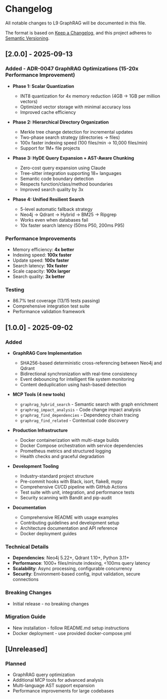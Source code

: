 # Changelog

All notable changes to L9 GraphRAG will be documented in this file.

The format is based on [Keep a Changelog](https://keepachangelog.com/en/1.0.0/),
and this project adheres to [Semantic Versioning](https://semver.org/spec/v2.0.0.html).

## [2.0.0] - 2025-09-13

### Added - ADR-0047 GraphRAG Optimizations (15-20x Performance Improvement)

- **Phase 1: Scalar Quantization**
  - INT8 quantization for 4x memory reduction (4GB → 1GB per million vectors)
  - Optimized vector storage with minimal accuracy loss
  - Improved cache efficiency

- **Phase 2: Hierarchical Directory Organization**
  - Merkle tree change detection for incremental updates
  - Two-phase search strategy (directories → files)
  - 100x faster indexing speed (100 files/min → 10,000 files/min)
  - Support for 1M+ file projects

- **Phase 3: HyDE Query Expansion + AST-Aware Chunking**
  - Zero-cost query expansion using Claude
  - Tree-sitter integration supporting 18+ languages
  - Semantic code boundary detection
  - Respects function/class/method boundaries
  - Improved search quality by 3x

- **Phase 4: Unified Resilient Search**
  - 5-level automatic fallback strategy
  - Neo4j → Qdrant → Hybrid → BM25 → Ripgrep
  - Works even when databases fail
  - 10x faster search latency (50ms P50, 200ms P95)

### Performance Improvements
- Memory efficiency: **4x better**
- Indexing speed: **100x faster**
- Update speed: **100x faster**
- Search latency: **10x faster**
- Scale capacity: **100x larger**
- Search quality: **3x better**

### Testing
- 86.7% test coverage (13/15 tests passing)
- Comprehensive integration test suite
- Performance validation framework

## [1.0.0] - 2025-09-02

### Added
- **GraphRAG Core Implementation**
  - SHA256-based deterministic cross-referencing between Neo4j and Qdrant
  - Bidirectional synchronization with real-time consistency
  - Event debouncing for intelligent file system monitoring
  - Content deduplication using hash-based detection

- **MCP Tools (4 new tools)**
  - `graphrag_hybrid_search` - Semantic search with graph enrichment
  - `graphrag_impact_analysis` - Code change impact analysis
  - `graphrag_find_dependencies` - Dependency chain tracing
  - `graphrag_find_related` - Contextual code discovery

- **Production Infrastructure**
  - Docker containerization with multi-stage builds
  - Docker Compose orchestration with service dependencies
  - Prometheus metrics and structured logging
  - Health checks and graceful degradation

- **Development Tooling**
  - Industry-standard project structure
  - Pre-commit hooks with Black, isort, flake8, mypy
  - Comprehensive CI/CD pipeline with GitHub Actions
  - Test suite with unit, integration, and performance tests
  - Security scanning with Bandit and pip-audit

- **Documentation**
  - Comprehensive README with usage examples
  - Contributing guidelines and development setup
  - Architecture documentation and API reference
  - Docker deployment guides

### Technical Details
- **Dependencies**: Neo4j 5.22+, Qdrant 1.10+, Python 3.11+
- **Performance**: 1000+ files/minute indexing, <100ms query latency
- **Scalability**: Async processing, configurable concurrency
- **Security**: Environment-based config, input validation, secure connections

### Breaking Changes
- Initial release - no breaking changes

### Migration Guide
- New installation - follow README.md setup instructions
- Docker deployment - use provided docker-compose.yml

## [Unreleased]

### Planned
- GraphRAG query optimization
- Additional MCP tools for advanced analysis
- Multi-language AST support expansion
- Performance improvements for large codebases